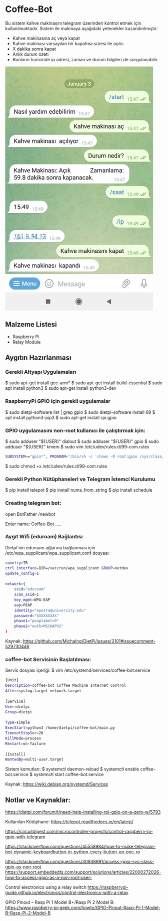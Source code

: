 # Coffee-Bot
Bu sistem kahve makinasını telegram üzerinden kontrol etmek için kullanılmaktadır. Sistem ile makinaya aşağıdaki yetenekler kazandırılmıştır:

- Kahve makinasına aç veya kapat
- Kahve makinası varsayılan bir kapatma süresi ile açılır.
- X dakika sonra kapat
- Anlık durum özeti
- Bunların haricinde  ip adresi, zaman ve durum bilgileri de sorgulanabilir.

![telegram_bot](telegram_bot.jpeg)

## Malzeme Listesi

- Raspberry Pi 
- Relay Module

Aygıtın Hazırlanması
--------------------

### Gerekli Altyapı Uygulamaları
$ sudo apt-get install gcc-arm* 
$ sudo apt-get install build-essential 
$ sudo apt install python3
$ sudo apt-get install python3-dev

### RaspberryPi GPIO için gerekli uygulamalar
$ sudo dietpi-software list | grep gpio
$ sudo dietpi-software install 69
$ apt install python3-pip3
$ sudo apt-get install rpi.gpio

### GPIO uygulamasını non-root kullanıcı ile çalıştırmak için:
$ sudo adduser "${USER}" dialout
$ sudo adduser "${USER}" gpio
$ sudo adduser "${USER}" kmem
$ sudo vim /etc/udev/rules.d/99-com.rules

```bash
SUBSYSTEM=="gpio*", PROGRAM="/bin/sh -c 'chown -R root:gpio /sys/class/gpio && chmod -R 770 /sys/class/gpio; chown -R root:gpio /sys/devices/virtual/gpio && chmod -R 770 /sys/devices/virtual/gpio'"
```

$ sudo chmod +x /etc/udev/rules.d/99-com.rules

### Gerekli Python Kütüphaneleri ve Telegram İstemci Kurulumu
$ pip install telepot
$  pip install nums_from_string 
$  pip install schedule

### Creating telegram bot:
open BotFather
/newbot

Enter name: Coffee-Bot
.....

### Aygıt Wifi (eduroam) Bağlantısı
Dietpi'nin eduroam ağlarına bağlanması için 
/etc/wpa_supplicant/wpa_supplicant.conf dosyası:

```bash
country=TR
ctrl_interface=DIR=/var/run/wpa_supplicant GROUP=netdev
update_config=1

network={
	ssid="eduroam"
	scan_ssid=1
	key_mgmt=WPA-EAP
	eap=PEAP
	identity="eposta@university.edu"
	password="XXXXXXXXX"
	phase1="peaplabel=0"
	phase2="auth=MSCHAPV2"
}
```

Kaynak:
https://github.com/MichaIng/DietPi/issues/3101#issuecomment-529730446

### coffee-bot Servisinin Başlatılması:
Servis dosyası içeriği: 
$ vim /etc/systemd/services/coffee-bot.service

```bash
[Unit]
Description=coffee-bot Coffee Machine Internet Control
After=syslog.target network.target

[Service]
User=dietpi
Group=dietpi

Type=simple
ExecStart=python3 /home/dietpi/coffee-bot/main.py
TimeoutStopSec=20
KillMode=process
Restart=on-failure

[Install]
WantedBy=multi-user.target
```

Sistem komutları:
$ systemctl daemon-reload
$ systemctl enable coffee-bot.service
$ systemctl start coffee-bot.service

Kaynak:
https://wiki.debian.org/systemd/Services

Notlar ve Kaynaklar:
-------
https://dietpi.com/forum/t/need-help-installing-rpi-gpio-on-a-zero-w/5793

Kullanılan Kütüphane:
https://telepot.readthedocs.io/en/latest/

https://circuitdigest.com/microcontroller-projects/control-raspberry-pi-gpio-with-telegram

https://stackoverflow.com/questions/45558984/how-to-make-telegram-bot-dynamic-keyboardbutton-in-python-every-button-on-one-ro

https://stackoverflow.com/questions/30938991/access-gpio-sys-class-gpio-as-non-root
https://support.embeddedts.com/support/solutions/articles/22000272026-how-to-access-gpio-as-a-non-root-user-

Control electronics using a relay switch 
https://raspberrypi-guide.github.io/electronics/control-electronics-with-a-relay

GPIO Pinout – Rasp Pi 1 Model B+/Rasp Pi 2 Model B:
https://www.raspberry-pi-geek.com/howto/GPIO-Pinout-Rasp-Pi-1-Model-B-Rasp-Pi-2-Model-B

